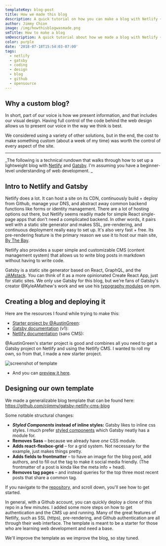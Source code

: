 ```yaml
---
templateKey: blog-post
title: How we made this blog
description: A quick tutorial on how you can make a blog with Netlify + Gatsby
author: Jimmy Chion
image: /img/howthisblogwasmade.png
smTitle: How to make a blog
smDescription: A quick tutorial about how we made a blog with Netlify + Gatsby
color: purple
date: '2018-07-18T15:54:03-07:00'
tags:
  - netlify
  - gatsby
  - coding
  - design
  - blog
  - github
  - opensource
---
```

## Why a custom blog?

In short, part of our voice is how we present information, and that includes our visual design. Having full control of the code behind the web design allows us to present our voice in the way we think is best.

We considered using a variety of other solutions, but in the end, the cost to make something custom (about a week of my time) was worth the control of every aspect of the site.

---

_The following is a technical rundown that walks through how to set up a lightweight blog with [Netlify](https://www.netlify.com/) and [Gatsby](https://www.gatsbyjs.org/). I'm assuming you have a beginner-level understanding of web development. _

## Intro to Netlify and Gatsby

Netlify does a lot. It can host a site on its CDN, continuously build + deploy from Github, manage your DNS, and abstract away common backend functions like forms or identity management. There are a lot of hosting options out there, but Netlify seems readily made for simple React single-page apps that don't need a complicated backend. In other words, it pairs well with a static site generator and makes SSL, pre-rendering, and continuous deployment really easy to set up. It's also very fast + free. Its pre-rendering feature is the primary reason we use it to host our main site, [By The Bay](https://www.bythebay.cool/).

Netlify also provides a super simple and customizable CMS (content management system) that allows us to write blog posts in markdown without having to write code.

Gatsby is a static site generator based on React, GraphQL, and the [JAMstack](https://jamstack.org/). You can think of it as a more opinionated Create React App, just for static sites. We only use Gatsby for this blog, but we're fans of Gatsby's creator @KyleAMathew's work and we use his [typography modules](https://github.com/KyleAMathews/typefaces) on npm.

## Creating a blog and deploying it

Here are the resources I found while trying to make this:

* [Starter project by @AustinGreen](<https://github.com/AustinGreen/gatsby-starter-netlify-cms>): 
* [Gatsby documentation](https://www.gatsbyjs.org/docs/netlify-cms/) (v1): 
* [Netlify documentation](https://www.netlify.com/blog/2016/02/24/a-step-by-step-guide-gatsby-on-netlify/) (sans CMS): 

@AustinGreen's starter project is good and combines all you need to get a Gatsby project on Netlify and using the Netlify CMS. I wanted to roll my own, so from that, I made a new starter project.

![screenshot of template](/img/preview.png)

* And you can [preview it here](https://gatsby-netlify-cms-blog.netlify.com/).

## Designing our own template

We made a generalizable blog template that can be found here: <https://github.com/cjimmy/gatsby-netlify-cms-blog>

Some notable structural changes:

* **_Styled Components_ instead of inline styles:** Gatsby likes to inline css styles. I much prefer [styled components](https://www.styled-components.com/) which Gatsby neatly has a module for.
* **Removes Sass** – because we already have _one_ CSS module.
* **Adds react-flexbox-grid** – for a grid system. Not necessary for the example, just makes things pretty.
* **Adds fields to frontmatter** – to have an image for the blog post, add authors, and to fill out the <head> tag to make it social media friendly. (The frontmatter of a post is kinda like the meta info + head).
* **Removes tag pages** – and instead queries for the top three most recent posts that share a common tag.

If you navigate to the [repository](https://github.com/cjimmy/gatsby-netlify-cms-blog), and scroll down, you'll see how to get started.

In general, with a Github account, you can quickly deploy a clone of this repo in a few minutes. I added some more steps on how to get authentication and the CMS up and running. Many of the great features of Netlify, such as SSL (https), pre-rendering, and Github authentication are all through their web interface. The template is meant to be a starter for those who are learning web development and need a base.

We'll improve the template as we improve the blog, so stay tuned.
